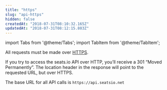 ```yaml
---
title: "https"
slug: "api-https"
hidden: false
createdAt: "2018-07-31T08:10:32.165Z"
updatedAt: "2018-07-31T08:12:15.803Z"
---
```


import Tabs from '@theme/Tabs';
import TabItem from '@theme/TabItem';

All requests must be made over [HTTPS](https://en.wikipedia.org/wiki/HTTPS). 

If you try to access the seats.io API over HTTP, you’ll receive a 301 “Moved Permanently”. 
The location header in the response will point to the requested URL, but over HTTPS.

The base URL for all API calls is `https://api.seatsio.net`
